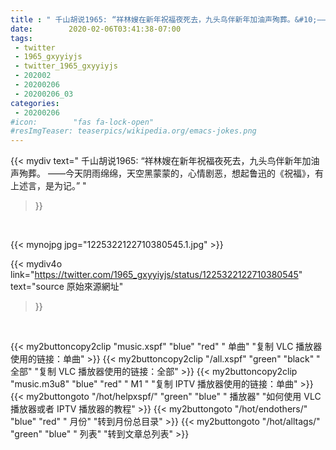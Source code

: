 ```yaml
---
title : " 千山胡说1965: “祥林嫂在新年祝福夜死去，九头鸟伴新年加油声殉葬。&#10;——今天阴雨绵绵，天空黑蒙蒙的，心情剧恶，想起鲁迅的《祝福》，有上述言，是为记。”  "
date:        2020-02-06T03:41:38-07:00
tags:
 - twitter
 - 1965_gxyyiyjs
 - twitter_1965_gxyyiyjs
 - 202002
 - 20200206
 - 20200206_03
categories:
 - 20200206
#icon:        "fas fa-lock-open"
#resImgTeaser: teaserpics/wikipedia.org/emacs-jokes.png
---
```


{{< mydiv text=" 千山胡说1965: “祥林嫂在新年祝福夜死去，九头鸟伴新年加油声殉葬。&#10;——今天阴雨绵绵，天空黑蒙蒙的，心情剧恶，想起鲁迅的《祝福》，有上述言，是为记。”  "
>}}
<br>


 {{< mynojpg jpg="1225322122710380545.1.jpg" >}}<br> 



{{< mydiv4o link="https://twitter.com/1965_gxyyiyjs/status/1225322122710380545"
text="source 原始來源網址"
>}}


<br>





{{< my2buttoncopy2clip "music.xspf"        "blue"   "red"    " 单曲"  "复制 VLC 播放器使用的链接：单曲" >}} {{< my2buttoncopy2clip "/all.xspf"         "green"  "black"  " 全部"  "复制 VLC 播放器使用的链接：全部" >}} {{< my2buttoncopy2clip "music.m3u8"        "blue"   "red"    " M1 "    "复制 IPTV 播放器使用的链接：单曲" >}} {{< my2buttongoto      "/hot/helpxspf/"    "green"  "blue"   " 播放器" "如何使用 VLC 播放器或者 IPTV 播放器的教程" >}} {{< my2buttongoto      "/hot/endothers/"   "blue"   "red"    " 月份"   "转到月份总目录" >}} {{< my2buttongoto      "/hot/alltags/"     "green"  "blue"   " 列表"   "转到文章总列表" >}} 
